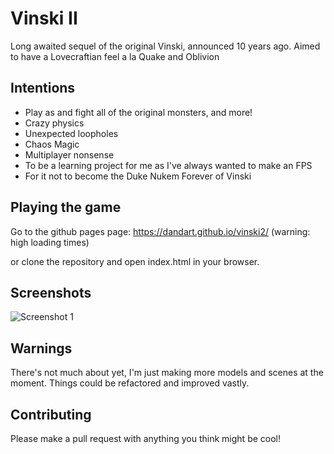 # Vinski II
Long awaited sequel of the original Vinski, announced 10 years ago.
Aimed to have a Lovecraftian feel a la Quake and Oblivion

## Intentions
* Play as and fight all of the original monsters, and more!
* Crazy physics
* Unexpected loopholes
* Chaos Magic
* Multiplayer nonsense
* To be a learning project for me as I've always wanted to make an FPS
* For it not to become the Duke Nukem Forever of Vinski

## Playing the game
Go to the github pages page:
https://dandart.github.io/vinski2/ (warning: high loading times)

or clone the repository and open index.html in your browser.

## Screenshots
![Screenshot 1](https://dandart.github.io/vinski2/img/screenshot1.png)

## Warnings
There's not much about yet, I'm just making more models and scenes at the moment.
Things could be refactored and improved vastly.

## Contributing
Please make a pull request with anything you think might be cool!
